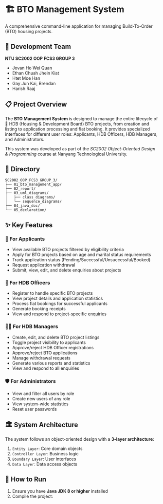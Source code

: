 # 🏗️ BTO Management System

A comprehensive command-line application for managing Build-To-Order (BTO) housing projects.

## 👥 Development Team  
**NTU SC2002 OOP FCS3 GROUP 3**  
- Jovan Ho Wei Quan  
- Ethan Chuah Jhein Kiat  
- Htet Moe Han  
- Gay Jun Kai, Brendan  
- Harish Raaj  

## 📋 Project Overview

The **BTO Management System** is designed to manage the entire lifecycle of 🏢 HDB (Housing & Development Board) BTO projects, from creation and listing to application processing and flat booking. It provides specialized interfaces for different user roles: Applicants, HDB Officers, HDB Managers, and Administrators.

This system was developed as part of the *SC2002 Object-Oriented Design & Programming* course at Nanyang Technological University.

## 📁 Directory
```
SC2002_OOP_FCS3_GROUP_3/
├── 01_bto_management_app/              
├── 02_report/                             
├── 03_uml_diagrams/
│   ├── class_diagrams/
│   └── sequence_diagrams/
├── 04_java_doc/
└── 05_declaration/
```


## ✨ Key Features

### 🧍 For Applicants
- View available BTO projects filtered by eligibility criteria  
- Apply for BTO projects based on age and marital status requirements  
- Track application status (Pending/Successful/Unsuccessful/Booked)  
- Request application withdrawal  
- Submit, view, edit, and delete enquiries about projects  

### 👷 For HDB Officers
- Register to handle specific BTO projects  
- View project details and application statistics  
- Process flat bookings for successful applicants  
- Generate booking receipts  
- View and respond to project-specific enquiries  

### 🧑‍💼 For HDB Managers
- Create, edit, and delete BTO project listings  
- Toggle project visibility to applicants  
- Approve/reject HDB Officer registrations  
- Approve/reject BTO applications  
- Manage withdrawal requests  
- Generate various reports and statistics  
- View and respond to all enquiries  

### 🛡️ For Administrators
- View and filter all users by role  
- Create new users of any role  
- View system-wide statistics  
- Reset user passwords  

## 🏛️ System Architecture

The system follows an object-oriented design with a **3-layer architecture**:

1. `Entity Layer`: Core domain objects  
2. `Controller Layer`: Business logic  
3. `Boundary Layer`: User interfaces  
4. `Data Layer`: Data access objects  

## 🚀 How to Run

1. Ensure you have **Java JDK 8 or higher** installed  
2. Compile the project:  